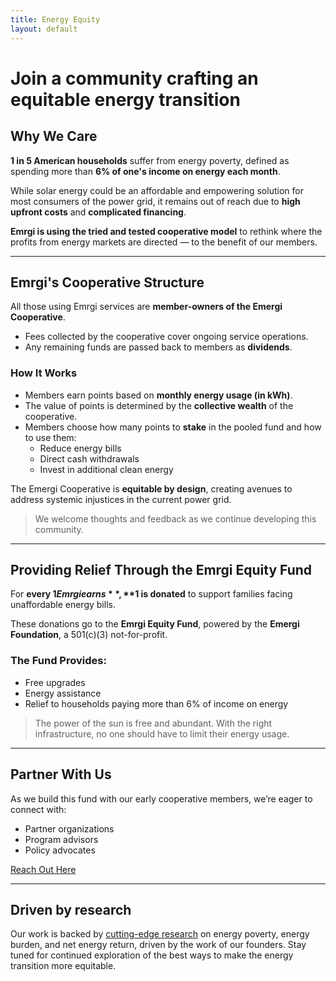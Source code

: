 ```yaml
---
title: Energy Equity
layout: default
---
```


# Join a community crafting an equitable energy transition

## Why We Care

**1 in 5 American households** suffer from energy poverty, defined as spending more than **6% of one's income on energy each month**.

While solar energy could be an affordable and empowering solution for most consumers of the power grid, it remains out of reach due to **high upfront costs** and **complicated financing**.

**Emrgi is using the tried and tested cooperative model** to rethink where the profits from energy markets are directed — to the benefit of our members.

---

## Emrgi's Cooperative Structure

All those using Emrgi services are **member-owners of the Emergi Cooperative**.

- Fees collected by the cooperative cover ongoing service operations.
- Any remaining funds are passed back to members as **dividends**.

### How It Works

- Members earn points based on **monthly energy usage (in kWh)**.
- The value of points is determined by the **collective wealth** of the cooperative.
- Members choose how many points to **stake** in the pooled fund and how to use them:
  - Reduce energy bills
  - Direct cash withdrawals
  - Invest in additional clean energy

The Emergi Cooperative is **equitable by design**, creating avenues to address systemic injustices in the current power grid.

> We welcome thoughts and feedback as we continue developing this community.

---

## Providing Relief Through the Emrgi Equity Fund

For **every $1 Emrgi earns**, **$1 is donated** to support families facing unaffordable energy bills.

These donations go to the **Emrgi Equity Fund**, powered by the **Emergi Foundation**, a 501(c)(3) not-for-profit.

### The Fund Provides:

- Free upgrades
- Energy assistance
- Relief to households paying more than 6% of income on energy

> The power of the sun is free and abundant. With the right infrastructure, no one should have to limit their energy usage.

---

## Partner With Us

As we build this fund with our early cooperative members, we’re eager to connect with:

- Partner organizations
- Program advisors
- Policy advocates

[Reach Out Here](https://www.emrgi.com/contact)

---
## Driven by research

Our work is backed by [cutting-edge research](https://www.nature.com/articles/s41467-021-27673-y) on energy poverty, energy burden, and net energy return, driven by the work of our founders. Stay tuned for continued exploration of the best ways to make the energy transition more equitable.
